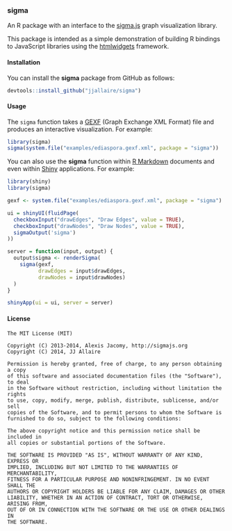 <!-- README.md is generated from README.Rmd. Please edit that file -->
### sigma

An R package with an interface to the [sigma.js](http://sigmajs.org) graph visualization library.

This package is intended as a simple demonstration of building R bindings to JavaScript libraries using the [htmlwidgets](https://github.com/ramnathv/htmlwidgets) framework.

#### Installation

You can install the **sigma** package from GitHub as follows:

``` r
devtools::install_github("jjallaire/sigma")
```

#### Usage

The `sigma` function takes a [GEXF](http://gexf.net/format/) (Graph Exchange XML Format) file and produces an interactive visualization. For example:

``` r
library(sigma)
sigma(system.file("examples/ediaspora.gexf.xml", package = "sigma"))
```

You can also use the **sigma** function within [R Markdown](http://rmarkdown.rstudio.com) documents and even within [Shiny](http://shiny.rstudio.com) applications. For example:

``` r
library(shiny)
library(sigma)

gexf <- system.file("examples/ediaspora.gexf.xml", package = "sigma")

ui = shinyUI(fluidPage(
  checkboxInput("drawEdges", "Draw Edges", value = TRUE),
  checkboxInput("drawNodes", "Draw Nodes", value = TRUE),
  sigmaOutput('sigma')
))

server = function(input, output) {
  output$sigma <- renderSigma(
    sigma(gexf, 
          drawEdges = input$drawEdges, 
          drawNodes = input$drawNodes)
  )
}

shinyApp(ui = ui, server = server)
```

#### License

    The MIT License (MIT)

    Copyright (C) 2013-2014, Alexis Jacomy, http://sigmajs.org
    Copyright (C) 2014, JJ Allaire

    Permission is hereby granted, free of charge, to any person obtaining a copy
    of this software and associated documentation files (the "Software"), to deal
    in the Software without restriction, including without limitation the rights
    to use, copy, modify, merge, publish, distribute, sublicense, and/or sell
    copies of the Software, and to permit persons to whom the Software is
    furnished to do so, subject to the following conditions:

    The above copyright notice and this permission notice shall be included in
    all copies or substantial portions of the Software.

    THE SOFTWARE IS PROVIDED "AS IS", WITHOUT WARRANTY OF ANY KIND, EXPRESS OR
    IMPLIED, INCLUDING BUT NOT LIMITED TO THE WARRANTIES OF MERCHANTABILITY,
    FITNESS FOR A PARTICULAR PURPOSE AND NONINFRINGEMENT. IN NO EVENT SHALL THE
    AUTHORS OR COPYRIGHT HOLDERS BE LIABLE FOR ANY CLAIM, DAMAGES OR OTHER
    LIABILITY, WHETHER IN AN ACTION OF CONTRACT, TORT OR OTHERWISE, ARISING FROM,
    OUT OF OR IN CONNECTION WITH THE SOFTWARE OR THE USE OR OTHER DEALINGS IN
    THE SOFTWARE.
